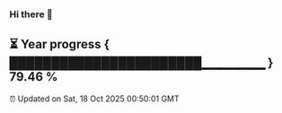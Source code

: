 ### Hi there 👋
⏳ Year progress { ███████████████████████▁▁▁▁▁▁▁ } 79.46 %
---
⏰ Updated on Sat, 18 Oct 2025 00:50:01 GMT

